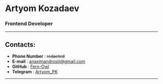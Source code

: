 # Artyom Kozadaev

### Frontend Developer

---

## Contacts:

- **Phone Number** : ~~redacted~~
- **E-mail** : anaximandrosiii@gmail.com
- **GitHub** : [Fern-Owl](https://github.com/Fern-Owl)
- **Telegram** : [Artyom_PK](https://t.me/Artyom_PK)

---
